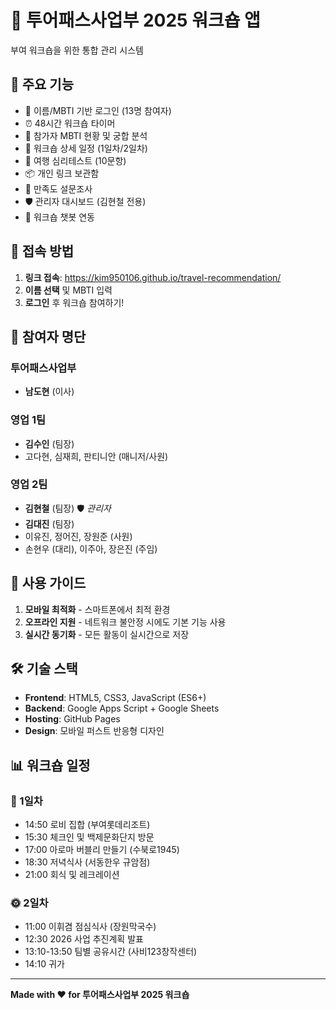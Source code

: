 # 🏢 투어패스사업부 2025 워크숍 앱

부여 워크숍을 위한 통합 관리 시스템

## 🌟 주요 기능
- 👤 이름/MBTI 기반 로그인 (13명 참여자)
- ⏰ 48시간 워크숍 타이머
- 👥 참가자 MBTI 현황 및 궁합 분석
- 📅 워크숍 상세 일정 (1일차/2일차)
- 🧠 여행 심리테스트 (10문항)
- 📦 개인 링크 보관함
- 📝 만족도 설문조사
- 🛡️ 관리자 대시보드 (김현철 전용)
- 🤖 워크숍 챗봇 연동

## 🚀 접속 방법
1. **링크 접속**: https://kim950106.github.io/travel-recommendation/
2. **이름 선택** 및 MBTI 입력
3. **로그인** 후 워크숍 참여하기!

## 👥 참여자 명단
### 투어패스사업부
- **남도현** (이사)

### 영업 1팀
- **김수인** (팀장)
- 고다현, 심재희, 판티니안 (매니저/사원)

### 영업 2팀  
- **김현철** (팀장) 🛡️ *관리자*
- **김대진** (팀장)
- 이유진, 정어진, 장원준 (사원)
- 손현우 (대리), 이주아, 장은진 (주임)

## 📱 사용 가이드
1. **모바일 최적화** - 스마트폰에서 최적 환경
2. **오프라인 지원** - 네트워크 불안정 시에도 기본 기능 사용
3. **실시간 동기화** - 모든 활동이 실시간으로 저장

## 🛠️ 기술 스택
- **Frontend**: HTML5, CSS3, JavaScript (ES6+)
- **Backend**: Google Apps Script + Google Sheets
- **Hosting**: GitHub Pages
- **Design**: 모바일 퍼스트 반응형 디자인

## 📊 워크숍 일정
### 🌅 1일차
- 14:50 로비 집합 (부여롯데리조트)
- 15:30 체크인 및 백제문화단지 방문
- 17:00 아로마 버블리 만들기 (수북로1945)
- 18:30 저녁식사 (서동한우 규암점)
- 21:00 회식 및 레크레이션

### 🌞 2일차  
- 11:00 이휘겸 점심식사 (장원막국수)
- 12:30 2026 사업 추진계획 발표
- 13:10-13:50 팀별 공유시간 (사비123창작센터)
- 14:10 귀가

---
**Made with ❤️ for 투어패스사업부 2025 워크숍**
